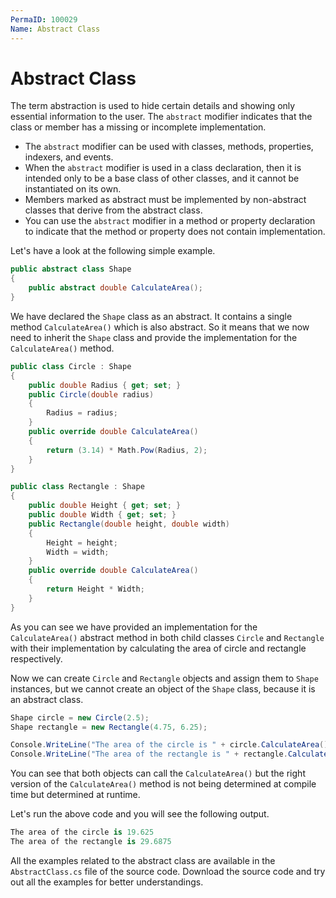 ```yaml
---
PermaID: 100029
Name: Abstract Class
---
```


# Abstract Class

The term abstraction is used to hide certain details and showing only essential information to the user. The `abstract` modifier indicates that the class or member has a missing or incomplete implementation. 

 - The `abstract` modifier can be used with classes, methods, properties, indexers, and events. 
 - When the `abstract` modifier is used in a class declaration, then it is intended only to be a base class of other classes, and it cannot be instantiated on its own. 
 - Members marked as abstract must be implemented by non-abstract classes that derive from the abstract class.
 - You can use the `abstract` modifier in a method or property declaration to indicate that the method or property does not contain implementation.

Let's have a look at the following simple example.

```csharp
public abstract class Shape
{
    public abstract double CalculateArea();
}
```

We have declared the `Shape` class as an abstract. It contains a single method `CalculateArea()` which is also abstract. So it means that we now need to inherit the `Shape` class and provide the implementation for the `CalculateArea()` method.

```csharp
public class Circle : Shape
{
    public double Radius { get; set; }
    public Circle(double radius)
    {
        Radius = radius;
    }
    public override double CalculateArea()
    {
        return (3.14) * Math.Pow(Radius, 2);
    }
}

public class Rectangle : Shape
{
    public double Height { get; set; }
    public double Width { get; set; }
    public Rectangle(double height, double width)
    {
        Height = height;
        Width = width;
    }
    public override double CalculateArea()
    {
        return Height * Width;
    }
}
```

As you can see we have provided an implementation for the `CalculateArea()` abstract method in both child classes `Circle` and `Rectangle` with their implementation by calculating the area of circle and rectangle respectively.

Now we can create `Circle` and `Rectangle` objects and assign them to `Shape` instances, but we cannot create an object of the `Shape` class, because it is an abstract class.

```csharp
Shape circle = new Circle(2.5);
Shape rectangle = new Rectangle(4.75, 6.25);

Console.WriteLine("The area of the circle is " + circle.CalculateArea());
Console.WriteLine("The area of the rectangle is " + rectangle.CalculateArea());
```

You can see that both objects can call the `CalculateArea()` but the right version of the `CalculateArea()` method is not being determined at compile time but determined at runtime. 

Let's run the above code and you will see the following output.

```csharp
The area of the circle is 19.625
The area of the rectangle is 29.6875
```

All the examples related to the abstract class are available in the `AbstractClass.cs` file of the source code. Download the source code and try out all the examples for better understandings.
